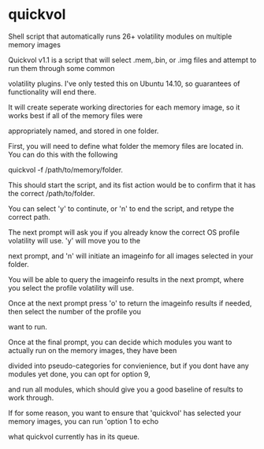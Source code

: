 # quickvol
Shell script that automatically runs 26+ volatility modules on multiple memory images

Quickvol v1.1 is a script that will select .mem,.bin, or .img files and attempt to run them through some common

volatility plugins. I've only tested this on Ubuntu 14.10, so guarantees of functionality will end there.

It will create seperate working directories for each memory image, so it works best if all of the memory files were

appropriately named, and stored in one folder. 

First, you will need to define what folder the memory files are located in.  You can do this with the following 

quickvol -f /path/to/memory/folder. 

This should start the script, and its fist action would be to confirm that it has the correct /path/to/folder.

You can select 'y' to continute, or 'n' to end the script, and retype the correct path. 

The next prompt will ask you if you already know the correct OS profile volatility will use. 'y' will move you to the

next prompt, and 'n' will initiate an imageinfo for all images selected in your folder. 

You will be able to query the imageinfo results in the next prompt, where you select the profile volatility will use.

Once at the next prompt press 'o' to return the imageinfo results if needed, then select the number of the profile you

want to run. 

Once at the final prompt, you can decide which modules you want to actually run on the memory images, they have been

divided into pseudo-categories for convienience, but if you dont have any modules yet done, you can opt for option 9,

and run all modules, which should give you a good baseline of results to work through.  

If for some reason, you want to ensure that 'quickvol' has selected your memory images, you can run 'option 1 to echo

what quickvol currently has in its queue.
